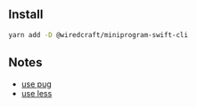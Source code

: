 ## Install

```bash
yarn add -D @wiredcraft/miniprogram-swift-cli
```

## Notes

- [use pug](./docs/notes.md#use-pug)
- [use less](./docs/notes.md#use-less)
